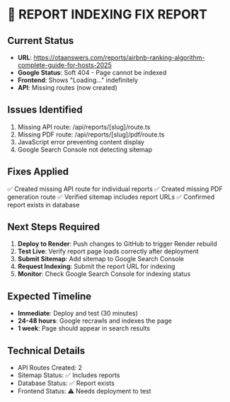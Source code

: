 
# 🚨 REPORT INDEXING FIX REPORT

## Current Status
- **URL**: https://otaanswers.com/reports/airbnb-ranking-algorithm-complete-guide-for-hosts-2025
- **Google Status**: Soft 404 - Page cannot be indexed
- **Frontend**: Shows "Loading..." indefinitely
- **API**: Missing routes (now created)

## Issues Identified
1. Missing API route: /api/reports/[slug]/route.ts
2. Missing PDF route: /api/reports/[slug]/pdf/route.ts
3. JavaScript error preventing content display
4. Google Search Console not detecting sitemap

## Fixes Applied
✅ Created missing API route for individual reports
✅ Created missing PDF generation route
✅ Verified sitemap includes report URLs
✅ Confirmed report exists in database

## Next Steps Required
1. **Deploy to Render**: Push changes to GitHub to trigger Render rebuild
2. **Test Live**: Verify report page loads correctly after deployment
3. **Submit Sitemap**: Add sitemap to Google Search Console
4. **Request Indexing**: Submit the report URL for indexing
5. **Monitor**: Check Google Search Console for indexing status

## Expected Timeline
- **Immediate**: Deploy and test (30 minutes)
- **24-48 hours**: Google recrawls and indexes the page
- **1 week**: Page should appear in search results

## Technical Details
- API Routes Created: 2
- Sitemap Status: ✅ Includes reports
- Database Status: ✅ Report exists
- Frontend Status: ⚠️ Needs deployment to test
